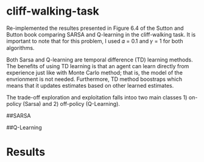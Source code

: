 # cliff-walking-task
Re-implemented the resultes presented in Figure 6.4 of the Sutton and Button book comparing SARSA and Q-learning in the cliff-walking task. It is important to note that for this problem, I used 𝛼 = 0.1 and 𝛾 = 1 for both algorithms.

Both Sarsa and Q-learning are temporal difference (TD) learning methods. The benefits of using TD learning is that an agent can learn directly from experience just like with Monte Carlo method; that is, the model of the envrionment is not needed. Furthermore, TD method boostraps which means that it updates estimates based on other learned estimates.

The trade-off exploration and exploitation falls intoo two main classes 1) on-policy (Sarsa) and 2) off-policy (Q-Learning). 

##SARSA


##Q-Learning


# Results
